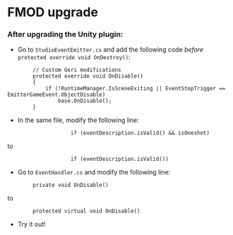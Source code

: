 # FMOD upgrade

### After upgrading the Unity plugin:

- Go to `StudioEventEmitter.cs` and add the following code _before_ `protected override void OnDestroy()`:

```
        // Custom Geri modifications
        protected override void OnDisable()
        {
            if (!RuntimeManager.IsSceneExiting || EventStopTrigger == EmitterGameEvent.ObjectDisable)
                base.OnDisable();
        }
```

- In the same file, modify the following line:

```
                    if (eventDescription.isValid() && isOneshot)
```

to

```
                    if (eventDescription.isValid())
```

- Go to `EventHandler.cs` and modify the following line:

```
        private void OnDisable()
```

to

```
        protected virtual void OnDisable()
```

- Try it out!
